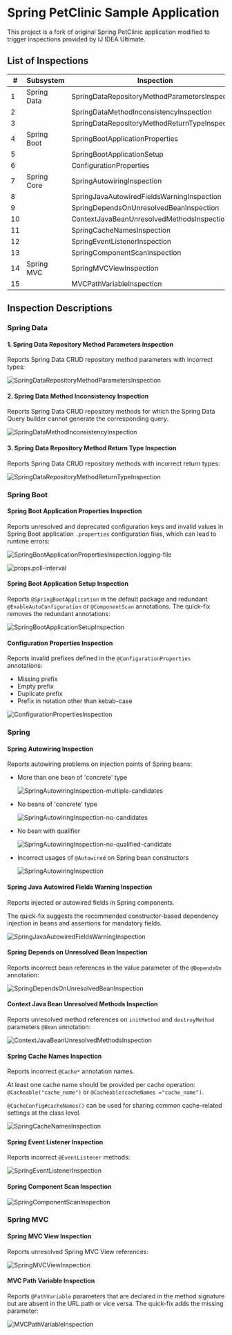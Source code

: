 # Spring PetClinic Sample Application

This project is a fork of original Spring PetClinic application modified to
trigger inspections provided by IJ IDEA Ultimate.

## List of Inspections

| #   | Subsystem   | Inspection                                     | Highlighted for                                  |
|-----|-------------|------------------------------------------------|--------------------------------------------------|
| 1   | Spring Data | SpringDataRepositoryMethodParametersInspection | `PetRepository#findByType`                       |
| 2   |             | SpringDataMethodInconsistencyInspection        | `OwnerRepository#findByName`                     |
| 3   |             | SpringDataRepositoryMethodReturnTypeInspection | `PetRepository#findByName`                       |
| 4   | Spring Boot | SpringBootApplicationProperties                | `application.properties`                         |
| 5   |             | SpringBootApplicationSetup                     | `PetClinicApplication`                           |
| 6   |             | ConfigurationProperties                        | `GeneralConfig`                                  |
| 7   | Spring Core | SpringAutowiringInspection                     | Owner, Pet & Vet controller constructors         |
| 8   |             | SpringJavaAutowiredFieldsWarningInspection     | `PetController#generalConfig`                    |
| 9   |             | SpringDependsOnUnresolvedBeanInspection        | `EntityRequestedEventPublisher`                  |
| 10  |             | ContextJavaBeanUnresolvedMethodsInspection     | `PetFormatterProvider#petFormatter`              |
| 11  |             | SpringCacheNamesInspection                     | `OwnerController#findAllOwners`                  |
| 12  |             | SpringEventListenerInspection                  | `EntityRequestedEventListener#onEntityRequested` |
| 13  |             | SpringComponentScanInspection                  | `PetClinicApplication`                           |
| 14  | Spring MVC  | SpringMVCViewInspection                        | `PetController#getAllPets`                       |
| 15  |             | MVCPathVariableInspection                      | `PetController#getAllPets`                       |

## Inspection Descriptions

### Spring Data

#### 1. Spring Data Repository Method Parameters Inspection

Reports Spring Data CRUD repository method parameters with incorrect types:

![SpringDataRepositoryMethodParametersInspection](./etc/SpringDataRepositoryMethodParametersInspection.png)

#### 2. Spring Data Method Inconsistency Inspection

Reports Spring Data CRUD repository methods for which the Spring Data Query
builder cannot generate the corresponding query.

![SpringDataMethodInconsistencyInspection](./etc/SpringDataMethodInconsistencyInspection.png)

#### 3. Spring Data Repository Method Return Type Inspection

Reports Spring Data CRUD repository methods with incorrect return types:

![SpringDataRepositoryMethodReturnTypeInspection](./etc/SpringDataRepositoryMethodReturnTypeInspection.png)

### Spring Boot

#### Spring Boot Application Properties Inspection

Reports unresolved and deprecated configuration keys and invalid values in
Spring Boot application `.properties` configuration files, which can lead
to runtime errors:

![SpringBootApplicationPropertiesInspection.logging-file](./etc/SpringBootApplicationPropertiesInspection.logging-file.png)

![props.poll-interval](./etc/SpringBootApplicationPropertiesInspection.poll-interval.png)

#### Spring Boot Application Setup Inspection

Reports `@SpringBootApplication` in the default package and redundant
`@EnableAutoConfiguration` or `@ComponentScan` annotations.
The quick-fix removes the redundant annotations:

![SpringBootApplicationSetupInspection](./etc/SpringBootApplicationSetupInspection.png)

#### Configuration Properties Inspection

Reports invalid prefixes defined in the `@ConfigurationProperties` annotations:

* Missing prefix
* Empty prefix
* Duplicate prefix
* Prefix in notation other than kebab-case

![ConfigurationPropertiesInspection](./etc/ConfigurationPropertiesInspection.png)

### Spring

#### Spring Autowiring Inspection

Reports autowiring problems on injection points of Spring beans:
 
* More than one bean of 'concrete' type

    ![SpringAutowiringInspection-multiple-candidates](./etc/SpringAutowiringInspection-multiple-candidates.png)

* No beans of 'concrete' type

    ![SpringAutowiringInspection-no-candidates](./etc/SpringAutowiringInspection-no-candidates.png)

* No bean with qualifier

    ![SpringAutowiringInspection-no-qualified-candidate](./etc/SpringAutowiringInspection-no-qualified-candidate.png)

* Incorrect usages of `@Autowired` on Spring bean constructors

    ![SpringAutowiringInspection](./etc/SpringAutowiringInspection-two-constructors.png)

#### Spring Java Autowired Fields Warning Inspection

Reports injected or autowired fields in Spring components.

The quick-fix suggests the recommended constructor-based dependency injection
in beans and assertions for mandatory fields.

![SpringJavaAutowiredFieldsWarningInspection](./etc/SpringJavaAutowiredFieldsWarningInspection.png)

#### Spring Depends on Unresolved Bean Inspection

Reports incorrect bean references in the value parameter of the `@DependsOn` annotation:

![SpringDependsOnUnresolvedBeanInspection](./etc/SpringDependsOnUnresolvedBeanInspection.png)


#### Context Java Bean Unresolved Methods Inspection

Reports unresolved method references on `initMethod` and `destroyMethod` parameters `@Bean` annotation:

![ContextJavaBeanUnresolvedMethodsInspection](./etc/ContextJavaBeanUnresolvedMethodsInspection.png)

#### Spring Cache Names Inspection

Reports incorrect `@Cache*` annotation names.

At least one cache name should be provided per cache operation:
`@Cacheable("cache_name")` or `@Cacheable(cacheNames ="cache_name")`.

`@CacheConfig#cacheNames()` can be used for sharing common cache-related settings at the class level.

![SpringCacheNamesInspection](./etc/SpringCacheNamesInspection.png)

#### Spring Event Listener Inspection

Reports incorrect `@EventListener` methods:

![SpringEventListenerInspection](./etc/SpringEventListenerInspection.png)

#### Spring Component Scan Inspection

![SpringComponentScanInspection](./etc/SpringComponentScanInspection.png)

### Spring MVC

#### Spring MVC View Inspection

Reports unresolved Spring MVC View references:

![SpringMVCViewInspection](./etc/SpringMVCViewInspection.png)

#### MVC Path Variable Inspection

Reports `@PathVariable` parameters that are declared in the method signature
but are absent in the URL path or vice versa. The quick-fix adds the missing parameter:

![MVCPathVariableInspection](./etc/MVCPathVariableInspection.png)
